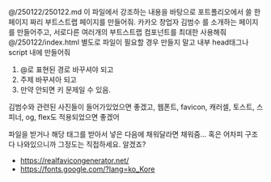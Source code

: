 @/250122/250122.md 이 파일에서 강조하는 내용을 바탕으로 포트폴리오에서 쓸 한 페이지 짜리 부트스트랩 페이지를 만들어줘. 카카오 창업자 김범수 를 소개하는 페이지를 만들어주고, 서로다른 여러개의 부트스트랩 컴포넌트를 최대한 사용해줘 @/250122/index.html 별도로 파일이 필요할 경우 만들지 말고 내부 head태그나 script 내에 만들어줘

1. @로 표현된 경로 바꾸셔야 되고
2. 주제 바꾸셔아 되고
3. 만약 안되면 키 문제일 수 있음.

김범수와 관련된 사진들이 들어가있었으면 좋겠고, 웹폰트, favicon, 캐러셀, 토스트, 스피너, og, flex도 적용되었으면 좋겠어

파일을 받거나 해당 태그를 받아서 넣은 다음에 채워달라면 채워줌... 혹은 어차피 구조다 나와있으니까
그정도는 직접하세요. 알겠죠?

- https://realfavicongenerator.net/
- https://fonts.google.com/?lang=ko_Kore
